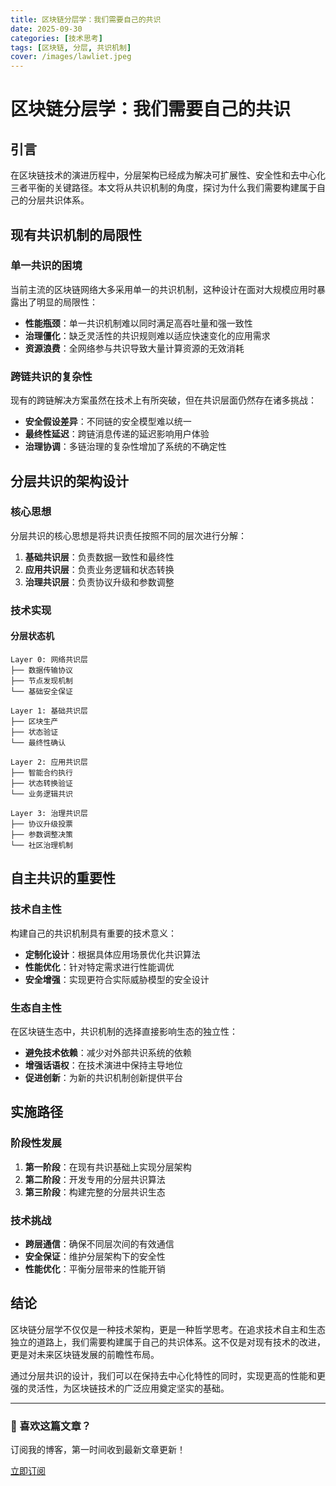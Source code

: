 ```yaml
---
title: 区块链分层学：我们需要自己的共识
date: 2025-09-30
categories: [技术思考]
tags: [区块链, 分层, 共识机制]
cover: /images/lawliet.jpeg
---
```


# 区块链分层学：我们需要自己的共识

## 引言

在区块链技术的演进历程中，分层架构已经成为解决可扩展性、安全性和去中心化三者平衡的关键路径。本文将从共识机制的角度，探讨为什么我们需要构建属于自己的分层共识体系。

## 现有共识机制的局限性

### 单一共识的困境

当前主流的区块链网络大多采用单一的共识机制，这种设计在面对大规模应用时暴露出了明显的局限性：

- **性能瓶颈**：单一共识机制难以同时满足高吞吐量和强一致性
- **治理僵化**：缺乏灵活性的共识规则难以适应快速变化的应用需求
- **资源浪费**：全网络参与共识导致大量计算资源的无效消耗

### 跨链共识的复杂性

现有的跨链解决方案虽然在技术上有所突破，但在共识层面仍然存在诸多挑战：

- **安全假设差异**：不同链的安全模型难以统一
- **最终性延迟**：跨链消息传递的延迟影响用户体验
- **治理协调**：多链治理的复杂性增加了系统的不确定性

## 分层共识的架构设计

### 核心思想

分层共识的核心思想是将共识责任按照不同的层次进行分解：

1. **基础共识层**：负责数据一致性和最终性
2. **应用共识层**：负责业务逻辑和状态转换
3. **治理共识层**：负责协议升级和参数调整

### 技术实现

#### 分层状态机

```
Layer 0: 网络共识层
├── 数据传输协议
├── 节点发现机制
└── 基础安全保证

Layer 1: 基础共识层
├── 区块生产
├── 状态验证
└── 最终性确认

Layer 2: 应用共识层
├── 智能合约执行
├── 状态转换验证
└── 业务逻辑共识

Layer 3: 治理共识层
├── 协议升级投票
├── 参数调整决策
└── 社区治理机制
```

## 自主共识的重要性

### 技术自主性

构建自己的共识机制具有重要的技术意义：

- **定制化设计**：根据具体应用场景优化共识算法
- **性能优化**：针对特定需求进行性能调优
- **安全增强**：实现更符合实际威胁模型的安全设计

### 生态自主性

在区块链生态中，共识机制的选择直接影响生态的独立性：

- **避免技术依赖**：减少对外部共识系统的依赖
- **增强话语权**：在技术演进中保持主导地位
- **促进创新**：为新的共识机制创新提供平台

## 实施路径

### 阶段性发展

1. **第一阶段**：在现有共识基础上实现分层架构
2. **第二阶段**：开发专用的分层共识算法
3. **第三阶段**：构建完整的分层共识生态

### 技术挑战

- **跨层通信**：确保不同层次间的有效通信
- **安全保证**：维护分层架构下的安全性
- **性能优化**：平衡分层带来的性能开销

## 结论

区块链分层学不仅仅是一种技术架构，更是一种哲学思考。在追求技术自主和生态独立的道路上，我们需要构建属于自己的共识体系。这不仅是对现有技术的改进，更是对未来区块链发展的前瞻性布局。

通过分层共识的设计，我们可以在保持去中心化特性的同时，实现更高的性能和更强的灵活性，为区块链技术的广泛应用奠定坚实的基础。

---

<div class="subscribe-prompt">
  <h3>📧 喜欢这篇文章？</h3>
  <p>订阅我的博客，第一时间收到最新文章更新！</p>
  <a href="/subscribe/" class="subscribe-link">
    <i class="subscribe-icon fas fa-envelope"></i>立即订阅
  </a>
</div>
